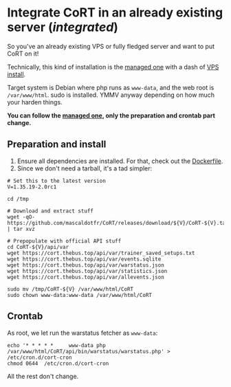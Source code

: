 # Integrate CoRT in an already existing server (*integrated*)

So you've an already existing VPS or fully fledged server and want to put CoRT
on it!

Technically, this kind of installation is the [managed one](README.managed.md)
with a dash of [VPS install](README.vps.md).

Target system is Debian where php runs as `www-data`, and the web root is
`/var/www/html`. sudo is installed. YMMV anyway depending on how much your
harden things.

**You can follow the [managed one](README.managed.md), only the preparation and
crontab part change.**

## Preparation and install

1. Ensure all dependencies are installed. For that, check out the [Dockerfile](docker/Dockerfile).
2. Since we don't need a tarball, it's a tad simpler:

```shell
# Set this to the latest version
V=1.35.19-2.0rc1

cd /tmp

# Download and extract stuff
wget -qO- https://github.com/mascaldotfr/CoRT/releases/download/${V}/CoRT-${V}.tar.gz | tar xvz

# Prepopulate with official API stuff
cd CoRT-${V}/api/var
wget https://cort.thebus.top/api/var/trainer_saved_setups.txt
wget https://cort.thebus.top/api/var/events.sqlite
wget https://cort.thebus.top/api/var/warstatus.json
wget https://cort.thebus.top/api/var/statistics.json
wget https://cort.thebus.top/api/var/allevents.json

sudo mv /tmp/CoRT-${V} /var/www/html/CoRT
sudo chown www-data:www-data /var/www/html/CoRT
```

## Crontab

As root, we let run the warstatus fetcher as `www-data`:

```shell
echo '* * * * * 	www-data php /var/www/html/CoRT/api/bin/warstatus/warstatus.php' > /etc/cron.d/cort-cron
chmod 0644  /etc/cron.d/cort-cron
```

All the rest don't change.
